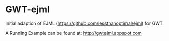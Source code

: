 # GWT-ejml

Initial adaption of EJML (https://github.com/lessthanoptimal/ejml) for GWT.

A Running Example can be found at: http://gwtejml.appspot.com


